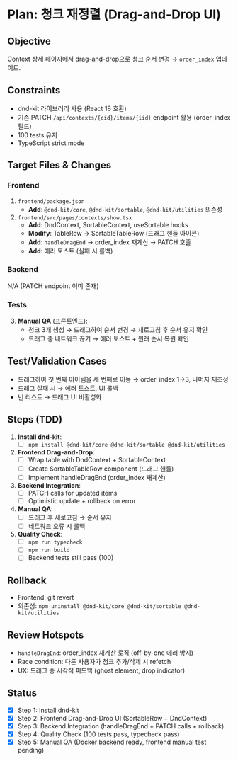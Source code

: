 # Plan: 청크 재정렬 (Drag-and-Drop UI)

## Objective
Context 상세 페이지에서 drag-and-drop으로 청크 순서 변경 → `order_index` 업데이트.

## Constraints
- dnd-kit 라이브러리 사용 (React 18 호환)
- 기존 PATCH `/api/contexts/{cid}/items/{iid}` endpoint 활용 (order_index 필드)
- 100 tests 유지
- TypeScript strict mode

## Target Files & Changes

### Frontend
1. `frontend/package.json`
   - **Add**: `@dnd-kit/core`, `@dnd-kit/sortable`, `@dnd-kit/utilities` 의존성
2. `frontend/src/pages/contexts/show.tsx`
   - **Add**: DndContext, SortableContext, useSortable hooks
   - **Modify**: TableRow → SortableTableRow (드래그 핸들 아이콘)
   - **Add**: `handleDragEnd` → order_index 재계산 → PATCH 호출
   - **Add**: 에러 토스트 (실패 시 롤백)

### Backend
N/A (PATCH endpoint 이미 존재)

### Tests
3. **Manual QA** (프론트엔드):
   - 청크 3개 생성 → 드래그하여 순서 변경 → 새로고침 후 순서 유지 확인
   - 드래그 중 네트워크 끊기 → 에러 토스트 + 원래 순서 복원 확인

## Test/Validation Cases
- 드래그하여 첫 번째 아이템을 세 번째로 이동 → order_index 1→3, 나머지 재조정
- 드래그 실패 시 → 에러 토스트, UI 롤백
- 빈 리스트 → 드래그 UI 비활성화

## Steps (TDD)
1. **Install dnd-kit**:
   - [ ] `npm install @dnd-kit/core @dnd-kit/sortable @dnd-kit/utilities`
2. **Frontend Drag-and-Drop**:
   - [ ] Wrap table with DndContext + SortableContext
   - [ ] Create SortableTableRow component (드래그 핸들)
   - [ ] Implement handleDragEnd (order_index 재계산)
3. **Backend Integration**:
   - [ ] PATCH calls for updated items
   - [ ] Optimistic update + rollback on error
4. **Manual QA**:
   - [ ] 드래그 후 새로고침 → 순서 유지
   - [ ] 네트워크 오류 시 롤백
5. **Quality Check**:
   - [ ] `npm run typecheck`
   - [ ] `npm run build`
   - [ ] Backend tests still pass (100)

## Rollback
- Frontend: git revert
- 의존성: `npm uninstall @dnd-kit/core @dnd-kit/sortable @dnd-kit/utilities`

## Review Hotspots
- `handleDragEnd`: order_index 재계산 로직 (off-by-one 에러 방지)
- Race condition: 다른 사용자가 청크 추가/삭제 시 refetch
- UX: 드래그 중 시각적 피드백 (ghost element, drop indicator)

## Status
- [x] Step 1: Install dnd-kit
- [x] Step 2: Frontend Drag-and-Drop UI (SortableRow + DndContext)
- [x] Step 3: Backend Integration (handleDragEnd + PATCH calls + rollback)
- [x] Step 4: Quality Check (100 tests pass, typecheck pass)
- [x] Step 5: Manual QA (Docker backend ready, frontend manual test pending)
